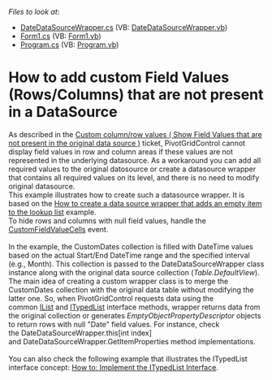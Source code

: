 <!-- default file list -->
*Files to look at*:

* [DateDataSourceWrapper.cs](./CS/CustomDatesPivot/DateDataSourceWrapper.cs) (VB: [DateDataSourceWrapper.vb](./VB/CustomDatesPivot/DateDataSourceWrapper.vb))
* [Form1.cs](./CS/CustomDatesPivot/Form1.cs) (VB: [Form1.vb](./VB/CustomDatesPivot/Form1.vb))
* [Program.cs](./CS/CustomDatesPivot/Program.cs) (VB: [Program.vb](./VB/CustomDatesPivot/Program.vb))
<!-- default file list end -->
# How to add custom Field Values (Rows/Columns) that are not present in a DataSource


<p>As described in the <a href="https://www.devexpress.com/Support/Center/p/CQ51572">Custom column/row values ( Show Field Values that are not present in the original data source )</a> ticket, PivotGridControl cannot display field values in row and column areas if these values are not represented in the underlying datasource. As a workaround you can add all required values to the original datosource or create a datasource wrapper that contains all required values on its level, and there is no need to modify original datasource. <br> This example illustrates how to create such a datasource wrapper. It is based on the <a href="https://www.devexpress.com/Support/Center/p/E1180">How to create a data source wrapper that adds an empty item to the lookup list</a> example.<br> To hide rows and columns with null field values, handle the <a href="http://documentation.devexpress.com/#WindowsForms/DevExpressXtraPivotGridPivotGridControl_CustomFieldValueCellstopic"><u>CustomFieldValueCells</u></a> event.<br><br>In the example, the CustomDates collection is filled with DateTime values based on the actual Start/End DateTime range and the specified interval (e.g., Month). This collection is passed to the DateDataSourceWrapper class instance along with the original data source collection (<em>Table.DefaultView</em>). The main idea of creating a custom wrapper class is to merge the CustomDates collection with the original data table without modifying the latter one. So, when PivotGridControl requests data using the common <a href="https://msdn.microsoft.com/en-us/library/system.collections.ilist(v=vs.110).aspx">IList</a> and <a href="https://msdn.microsoft.com/en-us/library/system.componentmodel.itypedlist(v=vs.110).aspx">ITypedList</a> interface methods, wrapper returns data from the original collection or generates <em>EmptyObjectPropertyDescriptor</em> objects to return rows with null "Date" field values. For instance, check the DateDataSourceWrapper.this[int index] and DateDataSourceWrapper.GetItemProperties method implementations.<br><br>You can also check the following example that illustrates the ITypedList interface concept: <a href="https://docs.microsoft.com/en-us/dotnet/framework/winforms/how-to-implement-the-itypedlist-interface">How to: Implement the ITypedList Interface</a>.</p>

<br/>


